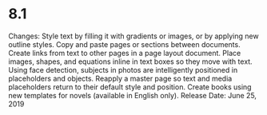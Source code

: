 # 8.1

Changes: Style text by filling it with gradients or images, or by applying new outline styles. Copy and paste pages or sections between documents. Create links from text to other pages in a page layout document. Place images, shapes, and equations inline in text boxes so they move with text. Using face detection, subjects in photos are intelligently positioned in placeholders and objects. Reapply a master page so text and media placeholders return to their default style and position. Create books using new templates for novels (available in English only).
Release Date: June 25, 2019